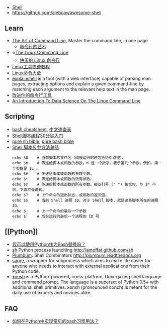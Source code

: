 - [Shell](https://en.wikipedia.org/wiki/Shell_(computing))
- https://github.com/alebcay/awesome-shell



## Learn
- [The Art of Command Line](https://github.com/jlevy/the-art-of-command-line), Master the command line, in one page. 
  - [命令行的艺术](https://github.com/jlevy/the-art-of-command-line/blob/master/README-zh.md)
- :star:[The Linux Command Line](http://linuxcommand.org/)
  - [快乐的 Linux 命令行](https://github.com/billie66/TLCL)
- [Linux工具快速教程](https://github.com/me115/linuxtools_rst)
- [Linux命令大全](https://man.linuxde.net/)
- [explainshell](https://explainshell.com/) is a tool (with a web interface) capable of parsing man pages, extracting options and explain a given command-line by matching each argument to the relevant help text in the man page.
- [改进你的命令行工具](https://docs.xindong.com/utilities/cli-improved.html)
- [An Introduction To Data Science On The Linux Command Line](https://blog.robertelder.org/data-science-linux-command-line/)



## Scripting
- [bash cheatsheet](https://github.com/LeCoupa/awesome-cheatsheets/blob/master/languages/bash.sh), [中文速查表](https://github.com/skywind3000/awesome-cheatsheets/blob/master/languages/bash.sh)
- [Shell脚本编程30分钟入门](https://github.com/qinjx/30min_guides/blob/master/shell.md)
- [pure sh bible](https://github.com/dylanaraps/pure-sh-bible), [pure bash bible](https://github.com/dylanaraps/pure-bash-bible)
- [Shell 脚本传参方法总结](https://www.jianshu.com/p/d3cd36c97abc)
  ```shell
  echo $0    # 当前脚本的文件名（间接运行时还包括绝对路径）。
  echo $n    # 传递给脚本或函数的参数。n 是一个数字，表示第几个参数。例如，第一个参数是 $1 。
  echo $#    # 传递给脚本或函数的参数个数。
  echo $*    # 传递给脚本或函数的所有参数。
  echo $@    # 传递给脚本或函数的所有参数。被双引号 (" ") 包含时，与 $* 不同，下面将会讲到。
  echo $?    # 上个命令的退出状态，或函数的返回值。
  echo $$    # 当前 Shell 进程 ID。对于 Shell 脚本，就是这些脚本所在的进程 ID。
  echo $_    # 上一个命令的最后一个参数
  echo $!    # 后台运行的最后一个进程的 ID 号
  ```



## [[Python]]
- [我可以使用Python作为Bash替换吗？](http://www.tracholar.top/2018/06/08/can-i-use-python-as-a-bash-replacement/)
- [sh](https://github.com/amoffat/sh) Python process launching http://amoffat.github.com/sh
- [Plumbum](https://github.com/tomerfiliba/plumbum): Shell Combinators http://plumbum.readthedocs.org
- [sarge](https://bitbucket.org/vinay.sajip/sarge/src/master/), a wrapper for subprocess which aims to make life easier for anyone who needs to interact with external applications from their Python code.
- [xonsh](https://github.com/xonsh/xonsh) is a Python-powered, cross-platform, Unix-gazing shell language and command prompt. The language is a superset of Python 3.5+ with additional shell primitives. xonsh (pronounced conch) is meant for the daily use of experts and novices alike.



## FAQ
- [如何在Python中实现常见的bash习惯用法？](https://www.codenong.com/209470/)
